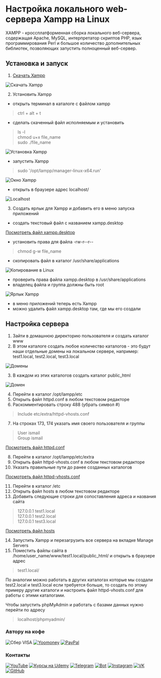 # Настройка локального web-сервера Xampp на Linux

XAMPP - кроссплатформенная сборка локального веб-сервера, содержащая Apache, MySQL, интерпретатор скриптов PHP, язык программирования Perl и большое количество дополнительных библиотек, позволяющих запустить полноценный веб-сервер.

## Установка и запуск

1. [Скачать Xampp](https://www.xampp.ru/download.html)  

![Скачать Xampp](screenshots/xampp_download.jpg)  

2. Установить Xampp
- открыть терминал в каталоге с файлом xampp
> ctrl + alt + t
- сделать скаченный файл исполняемым и установить
> ls -l  
> chmod u+x file_name  
> sudo ./file_name  
 
![Установка Xampp](screenshots/xampp_install.jpg)

- запустить Xampp
> sudo '/opt/lampp/manager-linux-x64.run'
 
![Окно Xampp](screenshots/xampp_window.jpg)

- открыть в браузере адрес localhost/

![Localhost](screenshots/xampp_localhost.jpg)

3. Создать ярлык для Xampp и добавить его в меню запуска приложений
- создать текстовый файл с названием xampp.desktop

[Посмотреть файл xampp.desktop](root/usr/share/applications/xampp.desktop)

- установить права для файла -rw-r--r--
> chmod g-w file_name
- скопировать файл в каталог /usr/share/applications

![Копирование в Linux](screenshots/xampp_copy.jpg)

- проверить права файла xampp.desktop в /usr/share/applications  
- владелец файла и группа должны быть root

![Ярлык Xampp](screenshots/xampp_icon.jpg)

- в меню приложений теперь есть Xampp
- можно удалить файл xampp.desktop там, где мы его создали

## Настройка сервера

1. Зайти в домашнюю директорию пользователя и создать каталог www
2. В этом каталоге создать любое количество каталогов - это будут наши отдельные домены на локальном сервере, например: test1.local, test2.local, test3.local

![Домены](screenshots/xampp_domains.jpg)

3. В каждом из этих каталогов создать каталог public_html

![Домен](screenshots/xampp_domain.jpg)

4. Перейти в каталог /opt/lampp/etc
5. Открыть файл httpd.conf в любом текстовом редакторе
6. Раскомментировать строку 488 (убрать символ #)

> Include etc/extra/httpd-vhosts.conf

7. На строках 173, 174 указать имя своего пользователя и группы

> User ismail  
> Group ismail

[Посмотреть файл httpd.conf](root/opt/lampp/etc/httpd.conf)

8. Перейти в каталог /opt/lampp/etc/extra
9. Открыть файл httpd-vhosts.conf в любом текстовом редакторе
10. Указать правильные пути до ранее созданных каталогов

[Посмотреть файл httpd-vhosts.conf](root/opt/lampp/etc/extra/httpd-vhosts.conf)

11.  Перейти в каталог /etc
12.  Открыть файл hosts в любом текстовом редакторе
13.  Добавить следующие строки для сопоставления адреса и названия сайта

> 127.0.0.1	test1.local  
> 127.0.0.1	test2.local  
> 127.0.0.1	test3.local

[Посмотреть файл hosts](root/etc/hosts)

14. Запустить Xampp и перезагрузить все сервера на вкладке Manage Servers
15. Поместить файлы сайта в /home/user_name/www/test1.local/public_html/ и открыть в браузере адрес
 
> test1.local/

По аналогии можно работать в других каталогах которые мы создали test2.local и test3.local если требуется больше, то создать по этому примеру другие каталоги и настроить файл httpd-vhosts.conf для работы с этими каталогами. 

Чтобы запустить phpMyAdmin и работать с базами данных нужно перейти по адресу

> localhost/phpmyadmin/

### Автору на кофе
![Сбер VISA](https://img.shields.io/badge/Card-4274320032331582-333?style=for-the-badge&logo=visa&labelColor=08a652)
[![Yoomoney](https://img.shields.io/badge/-Yoomoney-7f2bfd?style=for-the-badge)](https://yasobe.ru/na/itdoctor)
[![PayPal](https://img.shields.io/badge/-PayPal-0070ba?style=for-the-badge&logo=PayPal&logoColor=FF0000)](https://paypal.me/itdoctorstudio)

### Контакты
[![YouTube](https://img.shields.io/badge/-YouTube-333?style=for-the-badge&logo=YouTube&logoColor=FF0000)](https://www.youtube.com/c/ITDoctor)
[![Курсы на Udemy](https://img.shields.io/badge/-Udemy-333?style=for-the-badge&logo=Udemy&logoColor=fff)](https://www.udemy.com/user/useinov-ismail-asanovich/)
[![Telegram](https://img.shields.io/badge/-Telegram-333?style=for-the-badge&logo=telegram&logoColor=27A0D9)](https://t.me/itdoctorstudio)
[![Bot](https://img.shields.io/badge/-Bot-333?style=for-the-badge)](https://t.me/itdoctorNavigatorBot?start)
[![Instagram](https://img.shields.io/badge/-Instagram-333?style=for-the-badge&logo=instagram&logoColor=B4068E)](https://instagram.com/ismail_asanovich)
[![VK](https://img.shields.io/badge/-VK-333?style=for-the-badge&logo=Vk&logoColor=27A0D9)](https://vk.com/itdoctorstudio)
[![GitHub](https://img.shields.io/badge/-GitHub-333?style=for-the-badge&logo=GitHub&logoColor=fff)](https://github.com/morphIsmail)